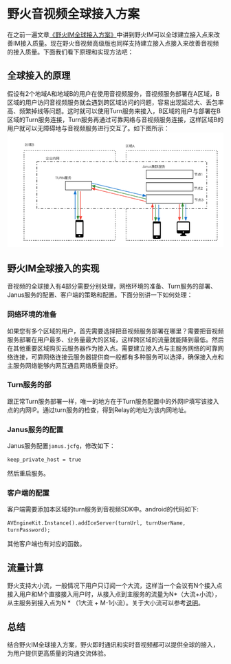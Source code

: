 # 野火音视频全球接入方案
在之前一遍文章[《野火IM全球接入方案》](./野火IM全球接入方案.md)中讲到野火IM可以全球建立接入点来改善IM接入质量。现在野火音视频高级版也同样支持建立接入点接入来改善音视频的接入质量。下面我们看下原理和实现方法吧：

## 全球接入的原理
假设有2个地域A和地域B的用户在使用音视频服务，音视频服务部署在A区域，B区域的用户访问音视频服务就会遇到跨区域访问的问题，容易出现延迟大、丢包率高、频繁掉线等问题。这时就可以使用Turn服务来接入，B区域的用户与部署在B区域的Turn服务连接，Turn服务再通过可靠网络与音视频服务连接，这样区域B的用户就可以无障碍地与音视频服务进行交互了。如下图所示：
![接入架构](./voip_ap.png)

## 野火IM全球接入的实现
音视频的全球接入有4部分需要分别处理，网络环境的准备、Turn服务的部署、Janus服务的配置、客户端的策略和配置。下面分别讲一下如何处理：

### 网络环境的准备
如果您有多个区域的用户，首先需要选择把音视频服务部署在哪里？需要把音视频服务部署在用户最多、业务量最大的区域，这样跨区域的流量就能降到最低。然后在其他重要区域购买云服务器作为接入点。需要建立接入点与主服务网络的可靠网络连接，可靠网络连接云服务器提供商一般都有多种服务可以选择，确保接入点和主服务网络能够内网互通且网络质量良好。

### Turn服务的部
跟正常Turn服务部署一样，唯一的地方在于Turn服务配置中的外网IP填写该接入点的内网IP。通过turn服务的检查，得到Relay的地址为该内网地址。

### Janus服务的配置
Janus服务配置```janus.jcfg```，修改如下：
```
keep_private_host = true
```
然后重启服务。

### 客户端的配置
客户端需要添加本区域的turn服务到音视频SDK中。android的代码如下:
```
AVEngineKit.Instance().addIceServer(turnUrl, turnUserName, turnPassword);
```
其他客户端也有对应的函数。

## 流量计算
野火支持大小流，一般情况下用户只订阅一个大流，这样当一个会议有N个接入点接入用户和M个直接接入用户时，从接入点到主服务的流量为N*（大流+小流），从主服务到接入点为N * （1大流 + M-1小流）。关于大小流可以参考[说明](https://github.com/wildfirechat/wf-janus)。

## 总结
结合野火IM全球接入方案，野火即时通讯和实时音视频都可以提供全球的接入，为用户提供更高质量的沟通交流体验。

